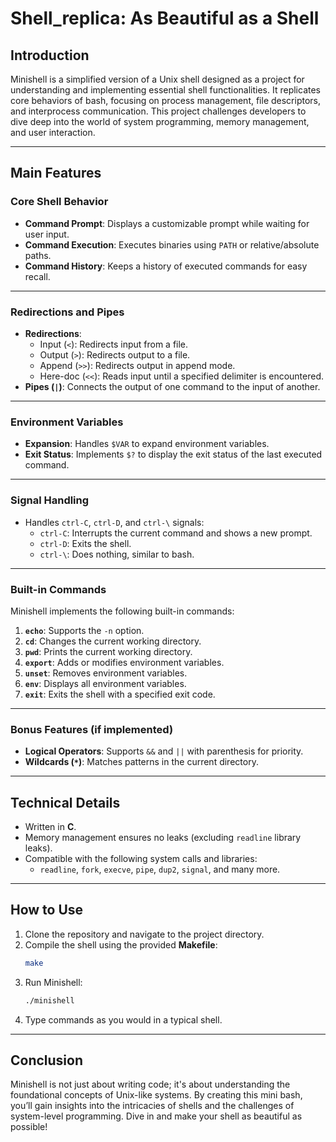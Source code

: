 # **Shell_replica: As Beautiful as a Shell**

## **Introduction**  
Minishell is a simplified version of a Unix shell designed as a project for understanding and implementing essential shell functionalities. 
It replicates core behaviors of bash, focusing on process management, file descriptors, and interprocess communication. 
This project challenges developers to dive deep into the world of system programming, memory management, and user interaction.

---

## **Main Features**  

### **Core Shell Behavior**  
- **Command Prompt**: Displays a customizable prompt while waiting for user input.  
- **Command Execution**: Executes binaries using `PATH` or relative/absolute paths.  
- **Command History**: Keeps a history of executed commands for easy recall.  

---

### **Redirections and Pipes**  
- **Redirections**:  
  - Input (`<`): Redirects input from a file.  
  - Output (`>`): Redirects output to a file.  
  - Append (`>>`): Redirects output in append mode.  
  - Here-doc (`<<`): Reads input until a specified delimiter is encountered.  
- **Pipes (`|`)**: Connects the output of one command to the input of another.  

---

### **Environment Variables**  
- **Expansion**: Handles `$VAR` to expand environment variables.  
- **Exit Status**: Implements `$?` to display the exit status of the last executed command.  

---

### **Signal Handling**  
- Handles `ctrl-C`, `ctrl-D`, and `ctrl-\` signals:  
  - `ctrl-C`: Interrupts the current command and shows a new prompt.  
  - `ctrl-D`: Exits the shell.  
  - `ctrl-\`: Does nothing, similar to bash.  

---

### **Built-in Commands**  
Minishell implements the following built-in commands:  
1. **`echo`**: Supports the `-n` option.  
2. **`cd`**: Changes the current working directory.  
3. **`pwd`**: Prints the current working directory.  
4. **`export`**: Adds or modifies environment variables.  
5. **`unset`**: Removes environment variables.  
6. **`env`**: Displays all environment variables.  
7. **`exit`**: Exits the shell with a specified exit code.  

---

### **Bonus Features** (if implemented)  
- **Logical Operators**: Supports `&&` and `||` with parenthesis for priority.  
- **Wildcards (`*`)**: Matches patterns in the current directory.  

---

## **Technical Details**  
- Written in **C**.  
- Memory management ensures no leaks (excluding `readline` library leaks).  
- Compatible with the following system calls and libraries:  
  - `readline`, `fork`, `execve`, `pipe`, `dup2`, `signal`, and many more.  

---

## **How to Use**  
1. Clone the repository and navigate to the project directory.  
2. Compile the shell using the provided **Makefile**:  
   ```bash
   make
   ```  
3. Run Minishell:  
   ```bash
   ./minishell
   ```  
4. Type commands as you would in a typical shell.  

---

## **Conclusion**  
Minishell is not just about writing code; it's about understanding the foundational concepts of Unix-like systems. 
By creating this mini bash, you’ll gain insights into the intricacies of shells and the challenges of system-level programming. 
Dive in and make your shell as beautiful as possible!  

